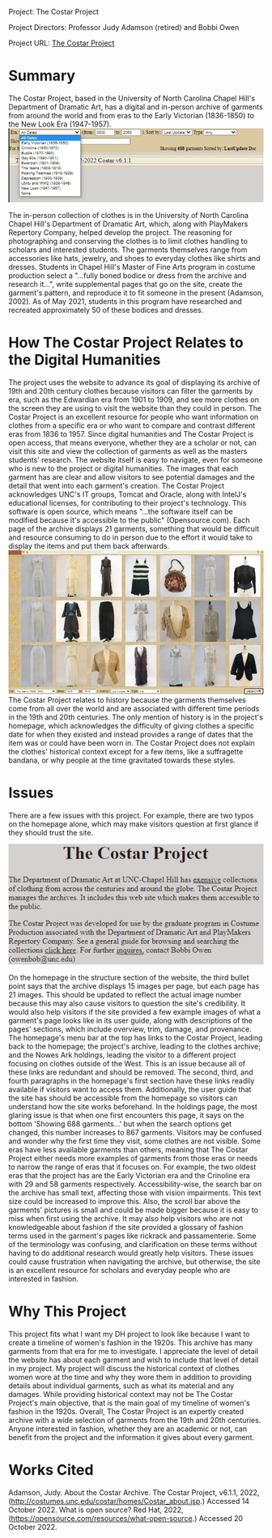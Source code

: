 Project:
The Costar Project

Project Directors:
Professor Judy Adamson (retired) and Bobbi Owen

Project URL:
[The Costar Project](http://costumes.unc.edu/costar/)

# Summary
The Costar Project, based in the University of North Carolina Chapel Hill's Department of  Dramatic Art, has a digital and in-person archive of garments from around the world and from  eras to the Early Victorian (1836-1850) to the New Look Era (1947-1957).
![The Costar Project's search bar](https://raw.githubusercontent.com/RachelJess124/RachelJess124/main/images/erassearchbar.jpg)

The in-person collection of clothes is in the University of North Carolina Chapel Hill's  Department of Dramatic Art, which, along with PlayMakers Repertory Company, helped develop  the project. The reasoning for photographing and conserving the clothes is to limit clothes  handling to scholars and interested students. The garments themselves range from accessories  like hats, jewelry, and shoes to everyday clothes like shirts and dresses. 
Students in Chapel  Hill's Master of Fine Arts program in costume production select a  "...fully boned bodice or dress from the archive and research it…", write supplemental pages  that go on the site, create the garment's pattern, and reproduce it to fit someone in the present  (Adamson, 2002). As of May 2021, students in this program have researched and recreated  approximately 50 of these  bodices and dresses.

# How The Costar Project Relates to the Digital Humanities
The project uses the website to advance its goal of displaying its archive of 19th and  20th century clothes because visitors can filter the garments by era, such as the Edwardian era  from 1901 to 1909, and see more clothes on the screen they are using to visit the website than  they could in person. The Costar Project is an excellent resource for people who want  information on clothes from a specific era or who want to compare and contrast different eras  from 1836 to 1957.
Since digital humanities and The Costar Project is open access, that means everyone,  whether they are a scholar or not, can visit this site and view the collection of garments as well  as the masters students' research. The website itself is easy to navigate, even for someone who  is new to the project or digital humanities. The images that each garment has are clear and  allow visitors to see potential damages and the detail that went into each garment's creation.
The Costar Project acknowledges UNC's IT groups, Tomcat and Oracle, along with  IntelJ's educational licenses, for contributing to their project's technology. This software is open  source, which means "...the software itself can be modified because it's accessible to the public"  (Opensource.com). Each page of the archive displays 21 garments, something that would be  difficult and resource consuming to do in person due to the effort it would take to display the  items and put them back afterwards.
![21 of the garments from The Teens (1908-1918) era with the search bar showing the filters below the garments](https://raw.githubusercontent.com/RachelJess124/RachelJess124/main/images/holdings.jpg)
The Costar Project relates to history because the garments themselves come from all  over the world and are associated with different time periods in the 19th and 20th centuries. The  only mention of history is in the project's homepage, which acknowledges the difficulty of giving  clothes a specific date for when they existed and instead provides a range of dates that the item  was or could have been worn in. The Costar Project does not explain the clothes' historical  context except for a few items, like a suffragette bandana, or why people at the time gravitated  towards these styles.

# Issues
There are a few issues with this project. For example, there are two typos on the  homepage alone, which may make visitors question at first glance if they should trust the site.

![The homepage's typos, exensive in the first sentence of the first paragraph and inquires in the third sentence of the second paragraph](https://raw.githubusercontent.com/RachelJess124/RachelJess124/main/images/grammaralertrb2.jpg)

On the homepage in the structure section of the website, the third bullet point says that  the archive displays 15 images per page, but each page has 21 images. This should be updated  to reflect the actual image number because this may also cause visitors to question the site's  credibility. 
It would also help visitors if the site provided a few example images of what a garment's  page looks like in its user guide, along with descriptions of the pages' sections, which include  overview, trim, damage, and provenance.
The homepage's menu bar at the top has links to the Costar Project, leading back to the  homepage; the project's archive, leading to the clothes archive; and the Nowes Ark holdings,  leading the visitor to a different project focusing on clothes outside of the West. This is an issue  because all of these links are redundant and should be removed. 
The second, third, and fourth paragraphs in the homepage's first section have these  links readily available if visitors want to access them. Additionally, the user guide that the site  has should be accessible from the homepage so visitors can understand how the site works  beforehand.
In the holdings page, the most glaring issue is that when one first encounters this page,  it says on the bottom 'Showing 688 garments…' but when the search options get changed, this number  increases to 867 garments. Visitors may be confused and wonder why the first time  they visit, some clothes are not visible. 
Some eras have less available garments than others, meaning that The Costar Project  either needs more examples of garments from those eras or needs to narrow the range of eras  that it focuses on. For example, the two oldest eras that the project has are the Early Victorian  era and the Crinoline era with 29 and 58 garments respectively. 
Accessibility-wise, the search bar on the archive has small text, affecting those with  vision impairments. This text size could be increased to improve this. Also, the scroll bar above  the garments' pictures is small and could be made bigger because it is easy to miss when first  using the archive.
It may also help visitors who are not knowledgeable about fashion if the site provided a  glossary of fashion terms used in the garment's pages like rickrack and passamenterie. Some of  the terminology was confusing, and clarification on these terms without having to do additional  research would greatly help visitors. 
These issues could cause frustration when navigating the archive, but otherwise, the site  is an excellent resource for scholars and everyday people who are interested in fashion.

# Why This Project
This project fits what I want my DH project to look like because I want to create a  timeline of women's fashion in the 1920s. This archive has many garments from that era for me  to investigate. I appreciate the level of detail the website has about each garment and wish to  include that level of detail in my project.
My project will discuss the historical context of clothes women wore at the time and why  they wore them in addition to providing details about individual garments, such as what its material  and any damages. While providing historical context may not be The Costar Project's main  objective, that is the main goal of my timeline of women's fashion in the 1920s.
Overall, The Costar Project is an expertly created archive with a wide selection of  garments from the 19th and 20th centuries. Anyone interested in fashion, whether they are an  academic or not, can benefit from the project and the information it gives about every garment.

# Works Cited
Adamson, Judy. About the Costar Archive. The Costar Project, v6.1.1, 2022,   (http://costumes.unc.edu/costar/homes/Costar_about.jsp.) Accessed 14 October 2022.
What is open source? Red Hat, 2022, (https://opensource.com/resources/what-open-source.)  Accessed 20 October 2022.
